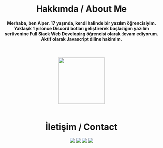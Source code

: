 <div align="center">
  <h1>Hakkımda / About Me</h1>
  <h4>Merhaba, ben Alper. 17 yaşında, kendi halinde bir yazılım öğrencisiyim. Yaklaşık 1 yıl önce Discord botları geliştirerek başladığım yazılım serüvenine Full Stack Web Developing öğrencisi olarak devam ediyorum. Aktif olarak Javascript diline hakimim.</h4>
  <br><br>
  <img src="https://github-readme-stats.vercel.app/api?username=thearkxd&show_icons=true&theme=dark&hide_border=true" width="%100" height="150px">
  <br><br>
  <h1>İletişim / Contact</h1>
  <a href="https://discord.com/users/350976460313329665" target="_blank"><img src="https://shields.io/badge/Theark-111111.svg?&style=for-the-badge&logo=discord"></a>
  <a href="https://github.com/thearkxd" target="_blank"><img src="https://shields.io/badge/Theark-111111.svg?&style=for-the-badge&logo=github"></a>
  <a href="https://www.npmjs.com/~theark" target="_blank"><img src="https://shields.io/badge/Theark-111111.svg?&style=for-the-badge&logo=npm"></a>
  <a href="https://discord.gg/UEPcFtytcc" target="_blank"><img src="https://shields.io/badge/My Discord Server-111111.svg?&style=for-the-badge"></a>
</div>

